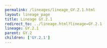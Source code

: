 ```yaml
---
permalink: /lineages/lineage_GY.2.1.html
layout: lineage_page
title: Lineage GY.2.1
redirect_to: ../lineage.html?lineage=GY.2.1
lineage: GY.2.1
parent: GY.2
children: ['GY.2.1']
---
```

